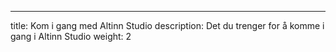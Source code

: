 ---
title: Kom i gang med Altinn Studio
description: Det du trenger for å komme i gang i Altinn Studio
weight: 2